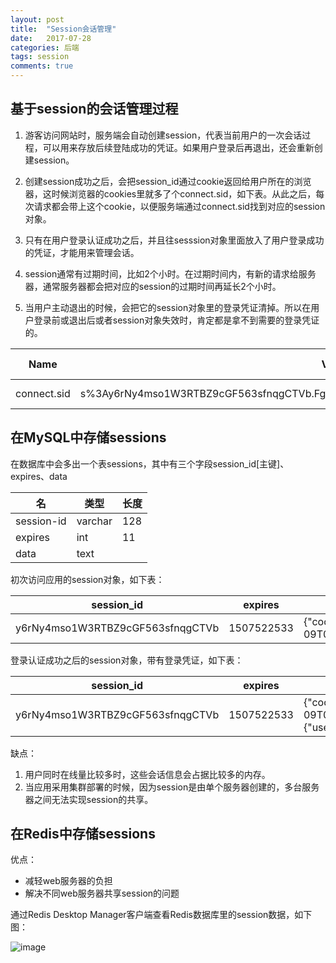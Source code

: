 ```yaml
---
layout: post
title:  "Session会话管理"
date:   2017-07-28
categories: 后端
tags: session
comments: true
---
```


## 基于session的会话管理过程

1. 游客访问网站时，服务端会自动创建session，代表当前用户的一次会话过程，可以用来存放后续登陆成功的凭证。如果用户登录后再退出，还会重新创建session。

2. 创建session成功之后，会把session_id通过cookie返回给用户所在的浏览器，这时候浏览器的cookies里就多了个connect.sid，如下表。从此之后，每次请求都会带上这个cookie，以便服务端通过connect.sid找到对应的session对象。

3. 只有在用户登录认证成功之后，并且往sesssion对象里面放入了用户登录成功的凭证，才能用来管理会话。

4. session通常有过期时间，比如2个小时。在过期时间内，有新的请求给服务器，通常服务器都会把对应的session的过期时间再延长2个小时。

5. 当用户主动退出的时候，会把它的session对象里的登录凭证清掉。所以在用户登录前或退出后或者session对象失效时，肯定都是拿不到需要的登录凭证的。

Name | Value | Domain | Path | Expires / Max-Age | Size | Http | Secure | SameSite
---|---|---|---|---|---|---|---|---
connect.sid | s%3Ay6rNy4mso1W3RTBZ9cGF563sfnqgCTVb.FgBmfHYK0xHv6aiR7tRpL%2B9ICMpDmmj8L5Pxnnb6iuk | localhost | / | 2017-10-09T04:15:33.087Z | 93 | ✓ |  | 

## 在MySQL中存储sessions

在数据库中会多出一个表sessions，其中有三个字段session_id[主键]、expires、data

名 | 类型 | 长度
---|---|---
session-id | varchar | 128
expires | int | 11
data | text | 

初次访问应用的session对象，如下表：

session_id | expires | data
---|---|---
y6rNy4mso1W3RTBZ9cGF563sfnqgCTVb | 1507522533 | {"cookie":{"originalMaxAge":7200000,"expires":"2017-10-09T04:15:33.401Z","secure":false,"httpOnly":true,"path":"/"}}

登录认证成功之后的session对象，带有登录凭证，如下表：

session_id | expires | data
---|---|---
y6rNy4mso1W3RTBZ9cGF563sfnqgCTVb | 1507522533 | {"cookie":{"originalMaxAge":7200000,"expires":"2017-10-09T04:15:33.401Z","secure":false,"httpOnly":true,"path":"/"},"user":{"user_id":2,"user_name":"xiangry"}}

缺点：

1. 用户同时在线量比较多时，这些会话信息会占据比较多的内存。
2. 当应用采用集群部署的时候，因为session是由单个服务器创建的，多台服务器之间无法实现session的共享。

## 在Redis中存储sessions

优点：
- 减轻web服务器的负担
- 解决不同web服务器共享session的问题

通过Redis Desktop Manager客户端查看Redis数据库里的session数据，如下图：

![image](/assets/images/session-redis.jpg)



